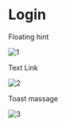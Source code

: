 # Login
Floating hint

![1](https://user-images.githubusercontent.com/52859426/61813586-ada86380-ae63-11e9-97f4-343a8e7ec350.jpg)

Text Link

![2](https://user-images.githubusercontent.com/52859426/61813584-ada86380-ae63-11e9-82a1-562e0969a3b4.jpg)

Toast massage

![3](https://user-images.githubusercontent.com/52859426/61813583-ad0fcd00-ae63-11e9-8096-57f62e7e5f08.jpg)

